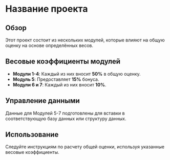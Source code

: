 # Название проекта

## Обзор

Этот проект состоит из нескольких модулей, которые влияют на общую оценку на основе определённых весов.

## Весовые коэффициенты модулей

- **Модули 1-4**: Каждый из них вносит **50%** в общую оценку.
- **Модуль 5**: Предоставляет **15%** бонуса.
- **Модули 6 и 7**: Каждый из них вносит **10%**.

## Управление данными

Данные для Модулей 5-7 подготовлены для вставки в соответствующую базу данных или структуру данных.

## Использование

Следуйте инструкциям по расчету общей оценки, используя указанные весовые коэффициенты.